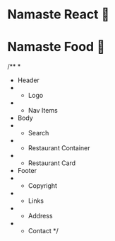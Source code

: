 # Namaste React 🚀

# Namaste Food 🚀

/**
 *
 * Header
 *  - Logo
 *  - Nav Items
 * Body
 *  - Search
 *  - Restaurant Container
 *   - Restaurant Card
 * Footer
 *  - Copyright
 *  - Links
 *  - Address
 *  - Contact
 */